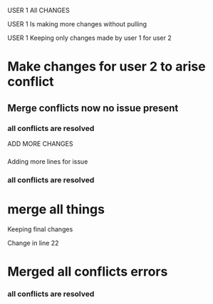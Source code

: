 
USER 1 All CHANGES 

USER 1 Is making more changes without pulling 


USER 1 
Keeping only changes made by user 1 for user 2


# Make changes for user 2 to arise conflict

## Merge conflicts now no issue present



### all conflicts are resolved 
ADD MORE CHANGES 

### 
Adding more lines for issue 

### all conflicts are resolved 
# merge all things 
Keeping final changes 

Change in line 22 

# Merged all conflicts errors

### all conflicts are resolved 

